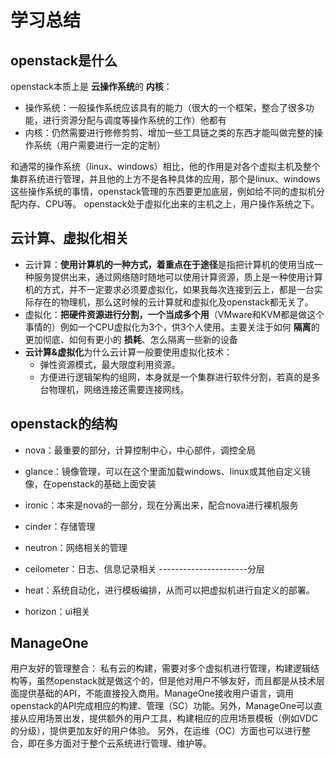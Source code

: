 # 学习总结
## openstack是什么
openstack本质上是 **云操作系统**的 **内核**：
- 操作系统：一般操作系统应该具有的能力（很大的一个框架，整合了很多功能，进行资源分配与调度等操作系统的工作）他都有
- 内核：仍然需要进行修修剪剪、增加一些工具链之类的东西才能叫做完整的操作系统（用户需要进行一定的定制）

和通常的操作系统（linux、windows）相比，他的作用是对各个虚拟主机及整个集群系统进行管理，并且他的上方不是各种具体的应用，那个是linux、windows这些操作系统的事情，openstack管理的东西要更加底层，例如给不同的虚拟机分配内存、CPU等。
openstack处于虚拟化出来的主机之上，用户操作系统之下。

## 云计算、虚拟化相关
- 云计算：**使用计算机的一种方式，着重点在于途径**是指把计算机的使用当成一种服务提供出来，通过网络随时随地可以使用计算资源，质上是一种使用计算机的方式，并不一定要求必须要虚拟化，如果我每次连接到云上，都是一台实际存在的物理机，那么这时候的云计算就和虚拟化及openstack都无关了。
- 虚拟化：**把硬件资源进行分割，一个当成多个用**（VMware和KVM都是做这个事情的）例如一个CPU虚拟化为3个，供3个人使用。主要关注于如何 **隔离**的更加彻底、如何有更小的 **损耗**、怎么隔离一些新的设备
- **云计算&虚拟化**为什么云计算一般要使用虚拟化技术：
    + 弹性资源模式，最大限度利用资源。
    + 方便进行逻辑架构的组网，本身就是一个集群进行软件分割，若真的是多台物理机，网络连接还需要连接网线。

## openstack的结构
- nova：最重要的部分，计算控制中心，中心部件，调控全局
- glance：镜像管理，可以在这个里面加载windows、linux或其他自定义镜像，在openstack的基础上面安装
- ironic：本来是nova的一部分，现在分离出来，配合nova进行裸机服务
- cinder：存储管理
- neutron：网络相关的管理
- ceilometer：日志、信息记录相关
----------------------分层

- heat：系统自动化，进行模板编排，从而可以把虚拟机进行自定义的部署。
- horizon：ui相关

## ManageOne
用户友好的管理整合：
私有云的构建，需要对多个虚拟机进行管理，构建逻辑结构等，虽然openstack就是做这个的，但是他对用户不够友好，而且都是从技术层面提供基础的API，不能直接投入商用。ManageOne接收用户语言，调用openstack的API完成相应的构建、管理（SC）功能。另外，ManageOne可以直接从应用场景出发，提供额外的用户工具，构建相应的应用场景模板（例如VDC的分级），提供更加友好的用户体验。
另外，在运维（OC）方面也可以进行整合，即在多方面对于整个云系统进行管理、维护等。
